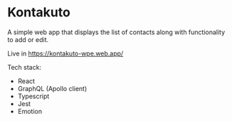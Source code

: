 # Kontakuto

A simple web app that displays the list of contacts along with functionality to add or edit.

Live in https://kontakuto-wpe.web.app/

Tech stack:

- React
- GraphQL (Apollo client)
- Typescript
- Jest
- Emotion
